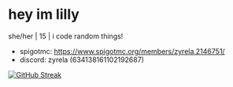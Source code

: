 # hey im lilly


she/her  |  15  |  i code random things!

 - spigotmc: https://www.spigotmc.org/members/zyrela.2146751/
 - discord: zyrela (634138161102192687)

 [![GitHub Streak](https://streak-stats.demolab.com/?user=zyrela&theme=dark)](https://git.io/streak-stats)
